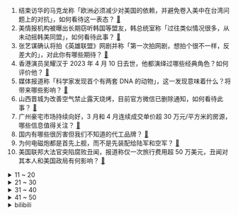 1. 结束访华的马克龙称「欧洲必须减少对美国的依赖，并避免卷入美中在台湾问题上的对抗」，如何看待这一表态？ [:link:](https://www.zhihu.com/question/594662580)
2. 美情报机构被曝出长期窃听韩国等盟友，韩总统室称「过往类似情况很多，从未动摇韩美同盟」，如何看待此事？ [:link:](https://www.zhihu.com/question/594685218)
3. 张艺谋确认将拍《英雄联盟》网剧并称「第一次拍网剧，想拍个很不一样，反差大的」，对此你有哪些期待？ [:link:](https://www.zhihu.com/question/594704497)
4. 香港演员吴耀汉于 2023 年 4 月 10 日去世，他都演绎过哪些经典角色？如何评价他？ [:link:](https://www.zhihu.com/question/594700771)
5. 媒体报道称「科学家发现首个有两套 DNA 的动物」，这一发现意味着什么？将带来哪些影响？ [:link:](https://www.zhihu.com/question/594661626)
6. 山西晋城为改善空气禁止露天烧烤，目前官方微信已删除通知，如何看待此事？ [:link:](https://www.zhihu.com/question/594668014)
7. 广州豪宅市场持续向好，3 月和 4 月连续成交单价超 30 万元/平方米的房源，哪些信息值得关注？ [:link:](https://www.zhihu.com/question/594593565)
8. 国内有哪些很厉害但我们不知道的代工品牌？ [:link:](https://www.zhihu.com/question/389816721)
9. 为何电磁炮都是首先上舰，而不是先装配给陆军和空军？ [:link:](https://www.zhihu.com/question/308837977)
10. 美国联邦大法官突陷腐败丑闻，报道称仅一次旅行费用超 50 万美元，丑闻对其本人和美国政局有何影响？ [:link:](https://www.zhihu.com/question/594366353)
<details>
<summary>11 ~ 20</summary>

11. 成都街头爬满黑色虫子，专家称是千足虫可能引起过敏，为何会出现这样的情况？该注意哪些问题？ [:link:](https://www.zhihu.com/question/594660925)
12. 猫生活在陆地又很怕水，但是却喜欢吃鱼，这是为什么？ [:link:](https://www.zhihu.com/question/593721205)
13. 为什么斑鸠越来越多？ [:link:](https://www.zhihu.com/question/594148276)
14. 齐天大圣孙悟空在《雪中悍刀行》世界能无敌吗？ [:link:](https://www.zhihu.com/question/505828760)
15. 《西游记》中，为什么越靠近灵山妖怪越凶残？离佛祖最远的大唐反而太平？ [:link:](https://www.zhihu.com/question/420082366)
16. 梁山一百零八将知名度最低的是谁？ [:link:](https://www.zhihu.com/question/591501108)
17. 商汤科技宣布推出语言大模型「商量」，支持多轮次对话、编写代码，对此你有哪些期待？ [:link:](https://www.zhihu.com/question/594793848)
18. 如何评价 Apple TV+ 出品的美国传记电影《俄罗斯方块》？ [:link:](https://www.zhihu.com/question/593449634)
19. 有哪些你读过之后就忘不了的诗词？ [:link:](https://www.zhihu.com/question/594086386)
20. 实行全面注册制后，首批 10 只主板新股迎来集中上市，上市首日表现会如何？ [:link:](https://www.zhihu.com/question/594660348)
</details>
<details>
<summary>21 ~ 30</summary>

21. Uzi 直播称「我现在去别的联赛可能还能混一混，LPL 不可能的」对此你有什么想说？ [:link:](https://www.zhihu.com/question/594707021)
22. 如何看待 LPL 解说因提及「强如 Meiko 也有河道练拳的尴尬期」被粉丝声讨致删博并道歉？ [:link:](https://www.zhihu.com/question/594707393)
23. 华为发布最新声明，称「没有任何意愿及可能与新东方新材料合资运营 TD TECH 」，哪些信息值得关注？ [:link:](https://www.zhihu.com/question/594673648)
24. WBG 官宣主教练 Easyhoon 离队，如何评价他执教队伍时的表现？ [:link:](https://www.zhihu.com/question/594817840)
25. 即时通讯软件是否助推了「加班文化」，下班后回复工作消息，算不算加班? [:link:](https://www.zhihu.com/question/594341012)
26. 安徽一男子大骂剖腹产妻子三个小时，官方：当事人已出院，将做好关怀工作，如何看待该行为？反映出哪些问题？ [:link:](https://www.zhihu.com/question/594606774)
27. 4 月 10 日，美舰擅闯中国南沙岛礁邻近海域，南部战区新闻发言人发表谈话，哪些信息值得关注？ [:link:](https://www.zhihu.com/question/594700698)
28. 为什么《英雄联盟》「极地大乱斗」如今带疾跑的玩家越来越多？ [:link:](https://www.zhihu.com/question/594702987)
29. 如何看待 Faker 几乎达成「大满亚」成就？ [:link:](https://www.zhihu.com/question/594706646)
30. 你觉得什么才是好的家庭教育？ [:link:](https://www.zhihu.com/question/591819989)
</details>
<details>
<summary>31 ~ 40</summary>

31. 2023 LPL 春季败者组决赛 BLG vs EDG 你更看好谁？ [:link:](https://www.zhihu.com/question/594725021)
32. 在学校里，教师应不应该阻止学生提出表面上看似是「胡思乱想」、「愚蠢」、和「无意义」的问题？ [:link:](https://www.zhihu.com/question/585431185)
33. 2023 LPL 春季赛队服上架即将开售短袖 399 元起，作为观众你觉得这个价位算高吗？ [:link:](https://www.zhihu.com/question/594703427)
34. 春风又绿江南岸，有什么美丽的山水风景可以一睹为快？ [:link:](https://www.zhihu.com/question/592203775)
35. 准备养狗狗，新手需要准备什么？ [:link:](https://www.zhihu.com/question/588811477)
36. 如何锻炼出强悍的分析能力？ [:link:](https://www.zhihu.com/question/29035318)
37. 《原神》里最不喜欢的cp是什么? [:link:](https://www.zhihu.com/question/575055463)
38. 怎么从物理学角度学习生物? [:link:](https://www.zhihu.com/question/594486789)
39. 户外徒步登山有哪些小技巧？ [:link:](https://www.zhihu.com/question/563067075)
40. 山野徒步是一种怎样的体验？ [:link:](https://www.zhihu.com/question/562176949)
</details>
<details>
<summary>41 ~ 50</summary>

41. 你所在的城市，有哪些「适合慢悠悠闲逛」的湿地公园？ [:link:](https://www.zhihu.com/question/591399691)
42. transformer架构的核心公式其实类似于数学期望，理解起来也不复杂，但为什么这个模型这么强呢？ [:link:](https://www.zhihu.com/question/580810624)
43. 金庸笔下最荒谬的情节“乞丐保卫襄阳”为什么得到很多人的认同？ [:link:](https://www.zhihu.com/question/594261377)
44. 那些优秀的人，是如何找到人生主线的？ [:link:](https://www.zhihu.com/question/594669231)
45. 2022-23 赛季 NBA 季后赛即将打响，谁能问鼎总冠军？ [:link:](https://www.zhihu.com/question/594672567)
46. 面霜可以代替防晒霜使用吗？ [:link:](https://www.zhihu.com/question/589759351)
47. 从「饭搭子」「牌搭子」到「万物皆可搭」，「搭子文化」为何在年轻人中盛行？你想要什么「搭子」？ [:link:](https://www.zhihu.com/question/594723942)
48. 自行车的重量对骑行速度有什么影响？ [:link:](https://www.zhihu.com/question/590690105)
49. 男生护肤该如何入门，如何养成一张干干净净的脸？ [:link:](https://www.zhihu.com/question/592212380)
50. 去哪些赏花胜地，可以让你感受到「人间仙境」的美丽？ [:link:](https://www.zhihu.com/question/592203876)
</details><details>
<summary>bilibili</summary>

1. 山东淄博一座让我不得不佩服的城市！山东烧烤看淄博！淄博消费更是绝！靠谱！ [:link:](//www.bilibili.com/video/BV1dT411p7Kd)
2. 让朋友穿成这样后，我失去了他们.... [:link:](//www.bilibili.com/video/BV15s4y1m786)
3. 【EXO】We are ONE! 出道十一周年我们正式入驻B站了！请多多支持♥ [:link:](//www.bilibili.com/video/BV14h411g7nH)
4. 2023华南悠悠球公开赛 4A 决赛 刘子琛 团长在线开团！🪀 [:link:](//www.bilibili.com/video/BV1Ds4y1275K)
5. 【医学博士】你每天这样吃饭，简直是在慢性自杀！I 胃病自救指南 [:link:](//www.bilibili.com/video/BV1VM411N7qc)
6. “做视频会影响室友吗” [:link:](//www.bilibili.com/video/BV1Ym4y1B7zo)
7. 【鬼谷闲谈】比目鱼：这是鱼形的扭曲 还是环境的沦丧 [:link:](//www.bilibili.com/video/BV1R24y157oF)
8. 捡到的狗子，怎么越养越不对劲儿… [:link:](//www.bilibili.com/video/BV1Ba4y1T7ZN)
9. 探秘全世界最贵超市！1000元能买什么？到底有多贵？ [:link:](//www.bilibili.com/video/BV1524y1L7KW)
10. 为了满足我的童年愿望，我在家里做了个鸟巢沙发 [:link:](//www.bilibili.com/video/BV1Ps4y1m7jF)
<details>
<summary>11 ~ 20</summary>

11. 说不心动，是假的！！.... [:link:](//www.bilibili.com/video/BV1ov4y1n71h)
12. 开挂无法提升智力 [:link:](//www.bilibili.com/video/BV1qh411g7Lr)
13. 猛女cos铃芽一口气暴走50公里！！！！什么二次元行为？ [:link:](//www.bilibili.com/video/BV1No4y1n7bs)
14. 夺命狂奔！10位up主共享定位捉迷藏！ [:link:](//www.bilibili.com/video/BV1Xs4y127g4)
15. 我在打烊的火锅店里偷东西吃！ [:link:](//www.bilibili.com/video/BV19a4y1K7Ne)
16. 【warma】我要写书啦！！！ [:link:](//www.bilibili.com/video/BV1oM4y1y7Q4)
17. 难道这就是我的通灵兽？ 被乌鸦认主全过程 [:link:](//www.bilibili.com/video/BV1J24y1L744)
18. 《崩坏：星穹铁道》姬子角色PV——「追星星的人」 [:link:](//www.bilibili.com/video/BV1tT411W7T9)
19. 划走将会永久失去，真的很久！ [:link:](//www.bilibili.com/video/BV1cm4y1B7eM)
20. 狂 飙 大 学 版 [:link:](//www.bilibili.com/video/BV1EL411U7yA)
</details>
<details>
<summary>21 ~ 30</summary>

21. 三代猛士来了！我太激动了！ [:link:](//www.bilibili.com/video/BV1HV4y1D7yK)
22. 拿着3000块去王嘉尔同款夜店蹦迪到底够不够？【凭啥这么贵57/还愿挑战21/夜店之王03-KOR】 [:link:](//www.bilibili.com/video/BV1bh411g71n)
23. 给院儿里的流浪猫们制作“夏季竹筒饮水器” [:link:](//www.bilibili.com/video/BV1HM4y1178B)
24. 停更了快两年半，网上竟说我死了？！ [:link:](//www.bilibili.com/video/BV1Hs4y1m7pv)
25. 这短短的1小时，铭刻着多少人的童年回忆！！ [:link:](//www.bilibili.com/video/BV1xV4y1D71G)
26. 不同段位的人像摄影师如何拍照？该说不说，第一种摄影师大家应该都遇到过吧！ [:link:](//www.bilibili.com/video/BV1hs4y1N7QS)
27. 吃上一口海胆饺！所有烦恼都逃跑！ [:link:](//www.bilibili.com/video/BV1AN411w7pL)
28. 小朋友们好，我是演员孙彦军，我来B站了～ [:link:](//www.bilibili.com/video/BV1Jh411M7Uj)
29. 世界名曲+世界名运镜灯光=？ [:link:](//www.bilibili.com/video/BV1Ra4y1K7Wn)
30. 凌晨12点被可爱室友叫醒的你 [:link:](//www.bilibili.com/video/BV1CM411T75D)
</details>
<details>
<summary>31 ~ 40</summary>

31. 衣服就要这么试，你学会了吗？ [:link:](//www.bilibili.com/video/BV1oL411U73e)
32. 上海529自助餐小青龙不限量，小青龙从头吃到尾，吃爽了 [:link:](//www.bilibili.com/video/BV1Hm4y1B7zr)
33. 你为什么总是觉得无聊？ [:link:](//www.bilibili.com/video/BV1RM4y117yB)
34. 表面上看着像小玩具，但实际上是一个大家伙 [:link:](//www.bilibili.com/video/BV1Ga4y1T7ZC)
35. 喊了5个原神coser给亲弟过19岁生日，这不得谢我一辈子啊 [:link:](//www.bilibili.com/video/BV1ck4y1i7Bd)
36. 【时代少年团】旅游日常VLOG-先导片 [:link:](//www.bilibili.com/video/BV1Mh411G7tC)
37. 探秘最真实的黄金武器！是什么体验？价格十分昂贵！ [:link:](//www.bilibili.com/video/BV1Xg4y1g7e2)
38. 【点到为止40】棺 门 大 吉 《希腊棺材之谜》最终回 [:link:](//www.bilibili.com/video/BV1VM411N7uw)
39. 原神必胜客联动 线下单杀树叶 [:link:](//www.bilibili.com/video/BV1aT411x7hs)
40. 妈我不想开花 [:link:](//www.bilibili.com/video/BV1ih411g7Z6)
</details>
<details>
<summary>41 ~ 50</summary>

41. “着火了。可是，她在火中依旧跳着舞” [:link:](//www.bilibili.com/video/BV1rV4y1f79e)
42. 柒个我——影流之主 [:link:](//www.bilibili.com/video/BV1qm4y1q7uB)
43. 销量1735！卖的差=质量不行？浅谈销量在动画讨论中扮演的角色！【瓶说动漫】 [:link:](//www.bilibili.com/video/BV17M411N7LX)
44. 【YOASOBI/中日歌词/正式完整版】「我推的孩子」OP主题曲「アイドル/偶像」 [:link:](//www.bilibili.com/video/BV1H24y1w7B6)
45. “师傅你是做什么工作的？”“做思想工作的 [:link:](//www.bilibili.com/video/BV1ug4y137z2)
46. 什么年代了还在玩传统原神？来试试我这款【原神·现代战争】（原神动画） [:link:](//www.bilibili.com/video/BV1g84y1u7E6)
47. 没错 我要结束和她四年的男女朋友关系了 [:link:](//www.bilibili.com/video/BV1K84y1u7XT)
48. 为她做的立体书，在完工的那晚燃尽 [:link:](//www.bilibili.com/video/BV1GX4y1k71G)
49. 切记不要睡太熟！小心潜伏在家中的类人生物！ [:link:](//www.bilibili.com/video/BV1Fj411c7bh)
50. 来自卢森堡的退休警察，不远万里扎根在这片土地上，亲历山村巨变 [:link:](//www.bilibili.com/video/BV1jj411c7g1)
</details>
<details>
<summary>51 ~ 60</summary>

51. 【STN快报第七季11】英国不仅有足球流氓，还有魁地奇杀人犯 [:link:](//www.bilibili.com/video/BV1Po4y1n7Z3)
52. 博物馆迷集合！一次性怒刷全国最强13家博物馆！ [:link:](//www.bilibili.com/video/BV1yV4y1f7pk)
53. 徒手剥100颗核桃，就为了还原杨贵妃吃过的失传点心？ [:link:](//www.bilibili.com/video/BV12M411T7do)
54. 花3000块买的缅因猫，没养7天就从19楼坠楼了… [:link:](//www.bilibili.com/video/BV1wo4y1n7kq)
55. 《原神》剧情PV—「雪国传说」 [:link:](//www.bilibili.com/video/BV1BM411N7nB)
56. 张涛站起来了！ [:link:](//www.bilibili.com/video/BV1aX4y167pq)
57. “布加拉提，我要成为『最强摇者』” [:link:](//www.bilibili.com/video/BV1Th411g7Qv)
58. 剪个头发几个保镖站我后面是种什么体验 [:link:](//www.bilibili.com/video/BV1f24y157wx)
59. 美国保时捷竟然开餐厅？探秘全球唯一，保时捷917餐厅！！ [:link:](//www.bilibili.com/video/BV1SX4y1677H)
60. 这是给成年人看的童话故事，也是我看到过最浪漫的电影《大鱼》 [:link:](//www.bilibili.com/video/BV12c411W7E3)
</details>
<details>
<summary>61 ~ 70</summary>

61. 用了72个小时画出了这几秒的动画 [:link:](//www.bilibili.com/video/BV12c411W7WK)
62. 法院传票、巨额赔款、全网道歉，这就是他揭露黑暗的后果 [:link:](//www.bilibili.com/video/BV1Uh411u7sA)
63. 每天学习15个小时，成绩却提不上去？你可能在假努力！ [:link:](//www.bilibili.com/video/BV1Zg4y1g7cb)
64. 原神游戏时长两年半，全角色90级毕业！账号展示！ [:link:](//www.bilibili.com/video/BV1To4y1n74D)
65. 大学生如何在宿舍拍出《极限挑战》 [:link:](//www.bilibili.com/video/BV17j411c7eA)
66. 撕了蒜了！ [:link:](//www.bilibili.com/video/BV1UM411T7T6)
67. 《原神》剧情pv-「披萨纪行」 [:link:](//www.bilibili.com/video/BV1Ls4y1m7jp)
68. 各地人的离谱消费！ [:link:](//www.bilibili.com/video/BV13M411K7FA)
69. 随机约会挑战！居然随机到让女朋友穿着JK去…… [:link:](//www.bilibili.com/video/BV1am4y1B7mA)
70. 女友接入AI，害怕得不敢乱说话。。。 [:link:](//www.bilibili.com/video/BV11M411T7hM)
</details>
<details>
<summary>71 ~ 80</summary>

71. 震碎三观!4399下架的养丧尸游戏,最终的真结局是什么？ [:link:](//www.bilibili.com/video/BV11h411g7Jq)
72. 三代毒品同框，会有什么样的命运？ [:link:](//www.bilibili.com/video/BV1xV4y1D7wv)
73. 家 人 们 谁 懂 啊  都掉桌上了他还要吃！ [:link:](//www.bilibili.com/video/BV1uM4y117uu)
74. 保证没P图！你吃过比这更大的吗？ [:link:](//www.bilibili.com/video/BV1DN411A7Fr)
75. 快让你们的好兄弟给你搞一台宝马RR！ [:link:](//www.bilibili.com/video/BV1Fs4y1m7qN)
76. 这桥......再贪就没了！！ [:link:](//www.bilibili.com/video/BV1zV4y1f7S6)
77. 闽南语没有脏话 [:link:](//www.bilibili.com/video/BV1CV4y1f7ra)
78. 女娲、盘古你变的？太上老君，你骗谁呢！ [:link:](//www.bilibili.com/video/BV1NN411P77r)
79. 你会买去皮的、还是买不去皮的 [:link:](//www.bilibili.com/video/BV13m4y1B7Vu)
80. （重磅）胖龙大战一触即发！ [:link:](//www.bilibili.com/video/BV16s4y1N7SJ)
</details>
<details>
<summary>81 ~ 90</summary>

81. 有的人一直在长大，有的人却不会变老了 [:link:](//www.bilibili.com/video/BV1jm4y167fE)
82. IVE最新回归曲I AM MV公开 [:link:](//www.bilibili.com/video/BV19k4y1v7ew)
83. 边吃边哭的蛋糕，做完才懂原来不是每个人都值得付出... [:link:](//www.bilibili.com/video/BV1Bv4y1n75Y)
84. 我想当太空人！从零挑战通关明日之后！#3 [:link:](//www.bilibili.com/video/BV1js4y1m7KB)
85. 学校突然把体育课改成了政治课 [:link:](//www.bilibili.com/video/BV1xN411P7Ce)
86. 当我用VR来玩史上最难一格空岛生存！ [:link:](//www.bilibili.com/video/BV1LT411x7Gp)
87. 2160买一箱生蚝公主，玫瑰粉钻生蚝，刺身炫不停 [:link:](//www.bilibili.com/video/BV1XM411T7qk)
88. 【保姆级】只用ChatGPT论文降重从98.9%到1.1%，耗费巨资验证效果，毕业季神器！！ [:link:](//www.bilibili.com/video/BV1K84y1T7Q1)
89. 谁说黄黑皮只能走欧美风？NO！ [:link:](//www.bilibili.com/video/BV1RT411p7PF)
90. 女学生被残害，硬汉老师重拳出击，踏平恶势力 [:link:](//www.bilibili.com/video/BV1Wk4y1v7Sd)
</details>
<details>
<summary>91 ~ 100</summary>

91. 泰坦：巨人城废墟怎么走？？ [:link:](//www.bilibili.com/video/BV1zc411W7tt)
92. 长期吃饭不规律，是怎么迫害你的？ [:link:](//www.bilibili.com/video/BV1A84y1T7nE)
93. 该片获得第32届中国电影金鸡奖四项提名，78岁老人第一次拍电影就成为“中国年龄最大的影帝”这才是新时代需要的电影！！！ [:link:](//www.bilibili.com/video/BV1yV4y1f7fr)
94. 好想把这件衣服焊在身上！ [:link:](//www.bilibili.com/video/BV17X4y1k7G8)
95. 休息是被允许的 [:link:](//www.bilibili.com/video/BV1ph411g7xu)
96. 【睡前消息574】ChatGPT是做题家 中国欠他一套模拟卷 [:link:](//www.bilibili.com/video/BV1Tm4y1m7ty)
97. 一战中的闪避王是谁？【硬核狠人50】 [:link:](//www.bilibili.com/video/BV1h84y1u7se)
98. 摆摊化妆！她摘眼镜之后的样子好美！女孩子真的要多夸！ [:link:](//www.bilibili.com/video/BV12h411g7yL)
99. 《 德国品牌，闪击污渍 》 [:link:](//www.bilibili.com/video/BV1Eo4y1n7t6)
100. 大虐！追妻火葬场这段爆哭！他撕心裂肺的求她回来，但他生命里唯一的光还是被他亲手摧毁了！ [:link:](//www.bilibili.com/video/BV1zV4y1f7Gj)
</details></details>